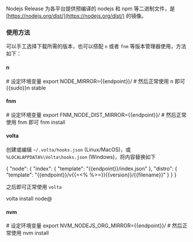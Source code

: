 Nodejs Release 为各平台提供预编译的 nodejs 和 npm 等二进制文件，是 [https://nodejs.org/dist/](https://nodejs.org/dist/) 的镜像。

### 使用方法

可以手工选择下载所需的版本，也可以搭配 `n` 或者 `fnm` 等版本管理器使用，方法如下：

#### n

<tmpl z-lang="bash">
# 设定环境变量
export NODE_MIRROR={{endpoint}}/
# 然后正常使用 n 即可
{{sudo}}n stable
</tmpl>

#### fnm

<tmpl z-lang="bash">
# 设定环境变量
export FNM_NODE_DIST_MIRROR={{endpoint}}/
# 然后正常使用 fnm 即可
fnm install <version>
</tmpl>

#### volta

创建或编辑 `~/.volta/hooks.json` (Linux/MacOS)，或 `%LOCALAPPDATA%\Volta\hooks.json` (Windows)，将内容替换如下

<tmpl z-lang="json">
{
    "node": {
        "index": {
            "template": "{{endpoint}}/index.json"
        },
        "distro": {
            "template": "{{endpoint}}/v{{=<% %>=}}{{version}}/{{filename}}"
        }
    }
}
</tmpl>

之后即可正常使用 `volta`

<tmpl z-lang="bash">
volta install node@<version>
</tmpl>

#### nvm

<tmpl z-lang="bash">
# 设定环境变量
export NVM_NODEJS_ORG_MIRROR={{endpoint}}/
# 然后正常使用
nvm install <version>
</tmpl>

